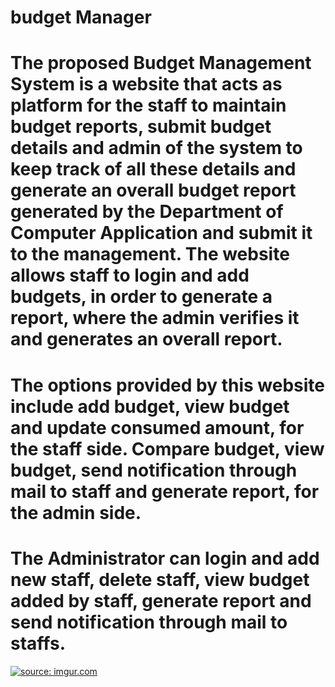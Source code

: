 # budget Manager
# The proposed Budget Management System is a website that acts as platform for the staff to maintain budget reports, submit budget details and admin of the system to keep track of all these details and generate an overall budget report generated by the Department of Computer Application and submit it to the management. The website allows staff to login and add budgets, in order to generate a report, where the admin verifies it and generates an overall report. 
# The options provided by this website include add budget, view budget and update consumed amount, for the staff side. Compare budget, view budget, send notification through mail to staff and generate report, for the admin side.
# The Administrator can login and add new staff, delete staff, view budget added by staff, generate report and send notification through mail to staffs. 

<a href="https://imgur.com/rzAmBl1"><img src="https://i.imgur.com/rzAmBl1.png" title="source: imgur.com" /></a>

